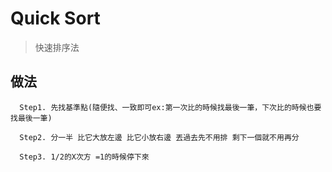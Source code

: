 # Quick Sort
>快速排序法
## 做法
      Step1. 先找基準點(隨便找、一致即可ex:第一次比的時候找最後一筆，下次比的時候也要找最後一筆)             
      
      Step2. 分一半 比它大放左邊 比它小放右邊 丟過去先不用排 剩下一個就不用再分
    
      Step3. 1/2的X次方 =1的時候停下來
